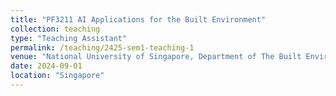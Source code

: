 ```yaml
---
title: "PF3211 AI Applications for the Built Environment"
collection: teaching
type: "Teaching Assistant"
permalink: /teaching/2425-sem1-teaching-1
venue: "National University of Singapore, Department of The Built Environment"
date: 2024-09-01
location: "Singapore"
---
```



